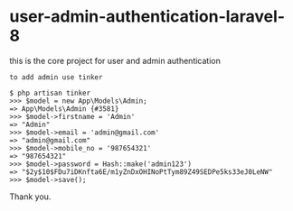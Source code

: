 # user-admin-authentication-laravel-8

this is the core project for user and admin authentication 

```
to add admin use tinker 

$ php artisan tinker 
>>> $model = new App\Models\Admin;
=> App\Models\Admin {#3581}
>>> $model->firstname = 'Admin'
=> "Admin"
>>> $model->email = 'admin@gmail.com'
=> "admin@gmail.com"
>>> $model->mobile_no = '987654321'
=> "987654321"
>>> $model->password = Hash::make('admin123')
=> "$2y$10$FDu7iDKnfta6E/m1yZnDxOHINoPtTym89Z49SEDPe5ks33eJ0LeNW"
>>> $model->save();

```

Thank you.
